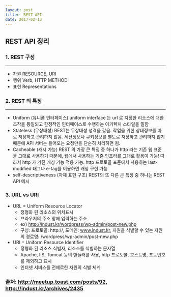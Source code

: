 ```yaml
---
layout: post
title:  REST API
date: 2017-02-13
---
```

## REST API 정리

### 1. REST 구성
---
- 자원 RESOURCE, URI
- 행위 Verb, HTTP METHOD
- 표현 Representations

### 2. REST 의 특징
---
- Uniform (유니폼 인터페이스)
uniform interface 는 url 로 지정한 리소스에 대한 조작을 통일되고 한정적인 인터페이스로 수행하는 아키텍처 스타일을 말함
- Stateless (무상태성)
REST는 무상태성 성격을 갖음. 작업을 위한 상태정보를 따로 저장하고 관리하지 않음. 세션정보나 쿠키정보를 별도로 저장하고 관리하지 않기 때문에 API 서버는 들어오는 요청만을 단순히 처리하면 됨. 
- Cacheable (캐시 가능)
REST 의 가장 큰 특징 중 하나가 http 라는 기존 웹 표준을 그대로 사용하기 때문에, 웹에서 사용하는 기존 인프라를 그대로 활용이 가능! 따라서  http 가 가진 캐싱 기능 적용 가능.  http 프로토콜 표준에서 사용하는 last-modified 태그나 e-tag를 이용하면 캐싱 구현 가능
- self-descriptiveness (자체 표현 구조) REST의 또 다른 큰 특징 중 하나는 REST API 메시
 
### 3. URL vs URI 
- URL = Uniform Resource Locator
	- 정형화 된 리소스의 위치표시
    - 브라우저의 주소 창에 입력하는 주소
    - ex)  http://indust.kr/wordpress/wp-admin/post-new.php
    - 구성: 프로토콜: http://, 도메인:  www.indust.kr, 자원을 식별할 수 있는 자원의 경로명:  /wordpress/wp-admin/post-new.php
- URI = Uniform Resource Identifier
	- 정형화 된 리소스 식별자, 리소스를 식별하는 문자열
    -  Apache, IIS, Tomcat 등의 핸들러를 사용, http 프로토콜, 호스트명, 포트번호를 제외하고 표시
    - 인터넷 서비스를 전제로한 자원의 식별 체계 
 ### 출처: http://meetup.toast.com/posts/92, http://indust.kr/archives/2435
